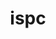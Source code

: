 ---
title: "ispc"
layout: cache
categories: [package, develop]
meta: {"versions": ["1.21.1", "1.23.0"], "compilers": ["gcc@=11.1.0"], "oss": ["ubuntu20.04"], "platforms": ["linux"], "targets": ["x86_64_v3"], "stacks": ["data-vis-sdk", "root"], "num_specs": 7, "num_specs_by_stack": {"root": 7, "data-vis-sdk": 7}}
spec_details: [{"hash": "mjecy4kzwmdhfc7stx7dtamcsj7ac7wh", "compiler": "gcc@=11.1.0", "versions": ["1.23.0"], "os": "ubuntu20.04", "platform": "linux", "target": "x86_64_v3", "variants": ["build_system=cmake", "build_type=Release", "generator=make", "~ipo", "patches=f6a413b"], "stacks": ["root", "data-vis-sdk"], "size": "-", "tarball": "https://binaries.spack.io/develop/build_cache/linux-ubuntu20.04-x86_64_v3/gcc-11.1.0/ispc-1.23.0/linux-ubuntu20.04-x86_64_v3-gcc-11.1.0-ispc-1.23.0-mjecy4kzwmdhfc7stx7dtamcsj7ac7wh.spack"}, {"hash": "tons3a7bjk5zp3xmgw2osgkiaohouu5r", "compiler": "gcc@=11.1.0", "versions": ["1.23.0"], "os": "ubuntu20.04", "platform": "linux", "target": "x86_64_v3", "variants": ["build_system=cmake", "build_type=Release", "generator=make", "~ipo", "patches=f6a413b"], "stacks": ["root", "data-vis-sdk"], "size": "-", "tarball": "https://binaries.spack.io/develop/build_cache/linux-ubuntu20.04-x86_64_v3/gcc-11.1.0/ispc-1.23.0/linux-ubuntu20.04-x86_64_v3-gcc-11.1.0-ispc-1.23.0-tons3a7bjk5zp3xmgw2osgkiaohouu5r.spack"}, {"hash": "ja27wyfxcwow6gqtbyp3kvk73a65opuo", "compiler": "gcc@=11.1.0", "versions": ["1.21.1"], "os": "ubuntu20.04", "platform": "linux", "target": "x86_64_v3", "variants": ["build_system=cmake", "build_type=Release", "generator=make", "~ipo"], "stacks": ["root", "data-vis-sdk"], "size": "-", "tarball": "https://binaries.spack.io/develop/build_cache/linux-ubuntu20.04-x86_64_v3/gcc-11.1.0/ispc-1.21.1/linux-ubuntu20.04-x86_64_v3-gcc-11.1.0-ispc-1.21.1-ja27wyfxcwow6gqtbyp3kvk73a65opuo.spack"}, {"hash": "4k2busa7bvlsxok7f2ikg5zziapkcliv", "compiler": "gcc@=11.1.0", "versions": ["1.23.0"], "os": "ubuntu20.04", "platform": "linux", "target": "x86_64_v3", "variants": ["build_system=cmake", "build_type=Release", "generator=make", "~ipo", "patches=f6a413b"], "stacks": ["root", "data-vis-sdk"], "size": "-", "tarball": "https://binaries.spack.io/develop/build_cache/linux-ubuntu20.04-x86_64_v3/gcc-11.1.0/ispc-1.23.0/linux-ubuntu20.04-x86_64_v3-gcc-11.1.0-ispc-1.23.0-4k2busa7bvlsxok7f2ikg5zziapkcliv.spack"}, {"hash": "hygacflmgij3uhspcalkjwhl7xrz63sz", "compiler": "gcc@=11.1.0", "versions": ["1.21.1"], "os": "ubuntu20.04", "platform": "linux", "target": "x86_64_v3", "variants": ["build_system=cmake", "build_type=Release", "generator=make", "~ipo"], "stacks": ["root", "data-vis-sdk"], "size": "-", "tarball": "https://binaries.spack.io/develop/build_cache/linux-ubuntu20.04-x86_64_v3/gcc-11.1.0/ispc-1.21.1/linux-ubuntu20.04-x86_64_v3-gcc-11.1.0-ispc-1.21.1-hygacflmgij3uhspcalkjwhl7xrz63sz.spack"}, {"hash": "rgdzuie4pzrfknjynj6lsiz4ihglkcwf", "compiler": "gcc@=11.1.0", "versions": ["1.21.1"], "os": "ubuntu20.04", "platform": "linux", "target": "x86_64_v3", "variants": ["build_system=cmake", "build_type=Release", "generator=make", "~ipo"], "stacks": ["root", "data-vis-sdk"], "size": "-", "tarball": "https://binaries.spack.io/develop/build_cache/linux-ubuntu20.04-x86_64_v3/gcc-11.1.0/ispc-1.21.1/linux-ubuntu20.04-x86_64_v3-gcc-11.1.0-ispc-1.21.1-rgdzuie4pzrfknjynj6lsiz4ihglkcwf.spack"}, {"hash": "mr237i5r7xbven5ybftyg3elc25rd3s2", "compiler": "gcc@=11.1.0", "versions": ["1.23.0"], "os": "ubuntu20.04", "platform": "linux", "target": "x86_64_v3", "variants": ["build_system=cmake", "build_type=Release", "generator=make", "~ipo", "patches=f6a413b"], "stacks": ["root", "data-vis-sdk"], "size": "-", "tarball": "https://binaries.spack.io/develop/build_cache/linux-ubuntu20.04-x86_64_v3/gcc-11.1.0/ispc-1.23.0/linux-ubuntu20.04-x86_64_v3-gcc-11.1.0-ispc-1.23.0-mr237i5r7xbven5ybftyg3elc25rd3s2.spack"}]
---
